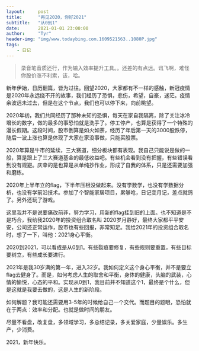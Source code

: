 ```yaml
---
layout:     post
title:      "再见2020，你好2021"
subtitle:   "从0到1"
date:       2021-01-01 23:00:00
author:     "Tyr"
header-img: "img/www.todaybing.com.1609521563..1080P.jpg"
tags:
    - 日记
---
```


> 录音笔音质还行，作为输入效率提升工具。。还差的有点远。讯飞啊，难怪你股价涨不利索，该，哈。

新年伊始，日历翻篇，皆为过往。回望2020，大家都有不一样的感触，新冠疫情是2020年永远绕不开的故事，我们经历了恐惧，悲伤，希望，自豪，迷茫。疫情余波远未过去，但是在这个节点，我们也可以停下来，向前眺望。

2020年初，我们共同经历了那种未知的恐惧，每天在家自我隔离，除了关注冰冷增长的数字，做的最多的事恐怕就是洗手了。停工停产，也算是获得了一个特殊的漫长假期。这段时间，股市倒算是如火如荼，经历了年后第一天的3000股跌停，随后一波上涨也算是体现了大家在家没事做，只能买股票。

2020年算是牛市的延续，三大赛道，细分板块都有表现。我自己只能说是做的一般，算是跟上了三大赛道基金的最低收益吧。有些机会看到没有把握，有些错误看到没有规避。庆幸的是也算是从单纯抄作业，形成了自我的体系，只是还需要加强和磨练。

2020年上半年立的flag，下半年压根没做起来。没有学数学，也没有学数据分析，也没有学前沿技术。参加了个智能家居项目，累够呛，日记变月记，差点就鸽了。另外还玩了游戏。

这里我并不是说要痛改前非，努力学习，用新的flag挂到旧的上面。也不知道是不是巧合，我给我2020年的投资组合取名叫 2020岁月静好，最终大家都平平安安，公司还正常运作，股市也有些回报，非常知足。我给2021年的投资组合取名时，想了一下，叫他：2021身心平衡。

2020到2021，可以看成是从0到1。有些裂痕要修复，有些规则要重置，有些目标要树立，有些成长要进行。

2021年是我30岁满的第一年，进入32岁。我如何定义这个身心平衡，并不是要立flag去健身了。而是，如何考虑人生的取舍和平衡，身体的健康，头脑的武装，心情的愉悦，心态的平和。实现从0到1，我目前并不知道这个1，最终是个什么，但是这就是我要去做的，这是人生的新阶段。

如何解题？我可能还需要用3-5年的时候给自己一个交代。而题目的题眼，恐怕就在于两点：效率和分配。也就是做时间的朋友。

尽量不看盘，改复盘，多领域学习，多总结记录，多关爱家庭，少量娱乐。多生产，少消费。

2021，新年快乐。